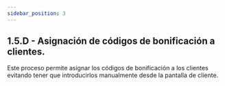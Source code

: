 ```yaml
---
sidebar_position: 3
---
```


## 1.5.D - Asignación de códigos de bonificación a clientes.

Este proceso permite asignar los códigos de bonificación a los clientes evitando tener que introducirlos manualmente desde la pantalla de cliente.
